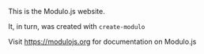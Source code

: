 This is the Modulo.js website.

It, in turn, was created with `create-modulo`

Visit <https://modulojs.org> for documentation on Modulo.js


